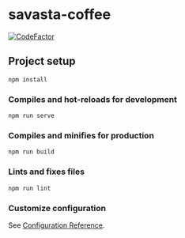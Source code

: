 # savasta-coffee
[![CodeFactor](https://www.codefactor.io/repository/github/herbrant/savastacoffee-frontend/badge)](https://www.codefactor.io/repository/github/herbrant/savastacoffee-frontend)

## Project setup
```
npm install
```

### Compiles and hot-reloads for development
```
npm run serve
```

### Compiles and minifies for production
```
npm run build
```

### Lints and fixes files
```
npm run lint
```

### Customize configuration
See [Configuration Reference](https://cli.vuejs.org/config/).
